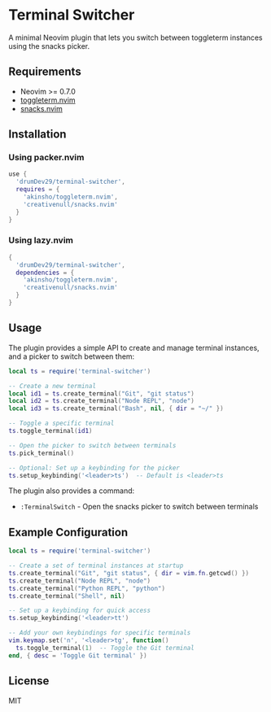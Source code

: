 # Terminal Switcher

A minimal Neovim plugin that lets you switch between toggleterm instances using the snacks picker.

## Requirements

- Neovim >= 0.7.0
- [toggleterm.nvim](https://github.com/akinsho/toggleterm.nvim)
- [snacks.nvim](https://github.com/creativenull/snacks.nvim)

## Installation

### Using packer.nvim

```lua
use {
  'drumDev29/terminal-switcher',
  requires = {
    'akinsho/toggleterm.nvim',
    'creativenull/snacks.nvim'
  }
}
```

### Using lazy.nvim

```lua
{
  'drumDev29/terminal-switcher',
  dependencies = {
    'akinsho/toggleterm.nvim',
    'creativenull/snacks.nvim'
  }
}
```

## Usage

The plugin provides a simple API to create and manage terminal instances, and a picker to switch between them:

```lua
local ts = require('terminal-switcher')

-- Create a new terminal
local id1 = ts.create_terminal("Git", "git status")
local id2 = ts.create_terminal("Node REPL", "node")
local id3 = ts.create_terminal("Bash", nil, { dir = "~/" })

-- Toggle a specific terminal
ts.toggle_terminal(id1)

-- Open the picker to switch between terminals
ts.pick_terminal()

-- Optional: Set up a keybinding for the picker
ts.setup_keybinding('<leader>ts')  -- Default is <leader>ts
```

The plugin also provides a command:

- `:TerminalSwitch` - Open the snacks picker to switch between terminals

## Example Configuration

```lua
local ts = require('terminal-switcher')

-- Create a set of terminal instances at startup
ts.create_terminal("Git", "git status", { dir = vim.fn.getcwd() })
ts.create_terminal("Node REPL", "node")
ts.create_terminal("Python REPL", "python")
ts.create_terminal("Shell", nil)

-- Set up a keybinding for quick access
ts.setup_keybinding('<leader>tt')

-- Add your own keybindings for specific terminals
vim.keymap.set('n', '<leader>tg', function()
  ts.toggle_terminal(1)  -- Toggle the Git terminal
end, { desc = 'Toggle Git terminal' })
```

## License

MIT
